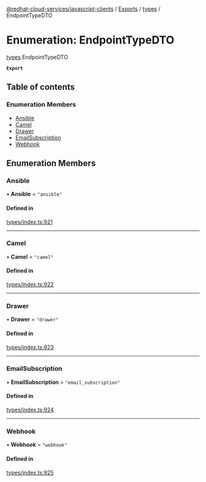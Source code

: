[@redhat-cloud-services/javascript-clients](../README.md) / [Exports](../modules.md) / [types](../modules/types.md) / EndpointTypeDTO

# Enumeration: EndpointTypeDTO

[types](../modules/types.md).EndpointTypeDTO

**`Export`**

## Table of contents

### Enumeration Members

- [Ansible](types.EndpointTypeDTO.md#ansible)
- [Camel](types.EndpointTypeDTO.md#camel)
- [Drawer](types.EndpointTypeDTO.md#drawer)
- [EmailSubscription](types.EndpointTypeDTO.md#emailsubscription)
- [Webhook](types.EndpointTypeDTO.md#webhook)

## Enumeration Members

### Ansible

• **Ansible** = ``"ansible"``

#### Defined in

[types/index.ts:921](https://github.com/RedHatInsights/javascript-clients/blob/main/packages/notifications/types/index.ts#L921)

___

### Camel

• **Camel** = ``"camel"``

#### Defined in

[types/index.ts:922](https://github.com/RedHatInsights/javascript-clients/blob/main/packages/notifications/types/index.ts#L922)

___

### Drawer

• **Drawer** = ``"drawer"``

#### Defined in

[types/index.ts:923](https://github.com/RedHatInsights/javascript-clients/blob/main/packages/notifications/types/index.ts#L923)

___

### EmailSubscription

• **EmailSubscription** = ``"email_subscription"``

#### Defined in

[types/index.ts:924](https://github.com/RedHatInsights/javascript-clients/blob/main/packages/notifications/types/index.ts#L924)

___

### Webhook

• **Webhook** = ``"webhook"``

#### Defined in

[types/index.ts:925](https://github.com/RedHatInsights/javascript-clients/blob/main/packages/notifications/types/index.ts#L925)
